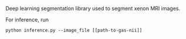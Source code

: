 Deep learning segmentation library used to segment xenon MRI images.

For inference, run

```
python inference.py --image_file [[path-to-gas-nii]]
```
